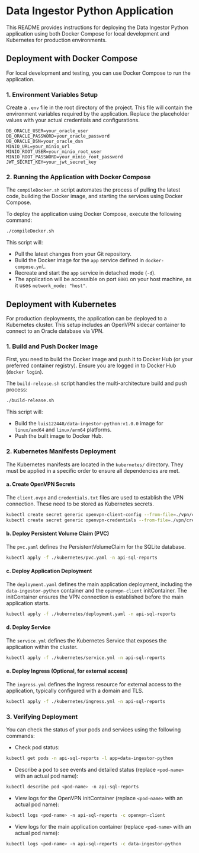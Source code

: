 # Data Ingestor Python Application

This README provides instructions for deploying the Data Ingestor Python application using both Docker Compose for local development and Kubernetes for production environments.

## Deployment with Docker Compose

For local development and testing, you can use Docker Compose to run the application.

### 1. Environment Variables Setup

Create a `.env` file in the root directory of the project. This file will contain the environment variables required by the application. Replace the placeholder values with your actual credentials and configurations.

```
DB_ORACLE_USER=your_oracle_user
DB_ORACLE_PASSWORD=your_oracle_password
DB_ORACLE_DSN=your_oracle_dsn
MINIO_URL=your_minio_url
MINIO_ROOT_USER=your_minio_root_user
MINIO_ROOT_PASSWORD=your_minio_root_password
JWT_SECRET_KEY=your_jwt_secret_key
```

### 2. Running the Application with Docker Compose

The `compileDocker.sh` script automates the process of pulling the latest code, building the Docker image, and starting the services using Docker Compose.

To deploy the application using Docker Compose, execute the following command:

```bash
./compileDocker.sh
```

This script will:
- Pull the latest changes from your Git repository.
- Build the Docker image for the `app` service defined in `docker-compose.yml`.
- Recreate and start the `app` service in detached mode (`-d`).
- The application will be accessible on port `8001` on your host machine, as it uses `network_mode: "host"`.

## Deployment with Kubernetes

For production deployments, the application can be deployed to a Kubernetes cluster. This setup includes an OpenVPN sidecar container to connect to an Oracle database via VPN.

### 1. Build and Push Docker Image

First, you need to build the Docker image and push it to Docker Hub (or your preferred container registry). Ensure you are logged in to Docker Hub (`docker login`).

The `build-release.sh` script handles the multi-architecture build and push process:

```bash
./build-release.sh
```

This script will:
- Build the `luis122448/data-ingestor-python:v1.0.0` image for `linux/amd64` and `linux/arm64` platforms.
- Push the built image to Docker Hub.

### 2. Kubernetes Manifests Deployment

The Kubernetes manifests are located in the `kubernetes/` directory. They must be applied in a specific order to ensure all dependencies are met.

#### a. Create OpenVPN Secrets

The `client.ovpn` and `credentials.txt` files are used to establish the VPN connection. These need to be stored as Kubernetes secrets.

```bash
kubectl create secret generic openvpn-client-config --from-file=./vpn/client.ovpn -n api-sql-reports
kubectl create secret generic openvpn-credentials --from-file=./vpn/credentials.txt -n api-sql-reports
```

#### b. Deploy Persistent Volume Claim (PVC)

The `pvc.yaml` defines the PersistentVolumeClaim for the SQLite database.

```bash
kubectl apply -f ./kubernetes/pvc.yaml -n api-sql-reports
```

#### c. Deploy Application Deployment

The `deployment.yaml` defines the main application deployment, including the `data-ingestor-python` container and the `openvpn-client` initContainer. The initContainer ensures the VPN connection is established before the main application starts.

```bash
kubectl apply -f ./kubernetes/deployment.yaml -n api-sql-reports
```

#### d. Deploy Service

The `service.yml` defines the Kubernetes Service that exposes the application within the cluster.

```bash
kubectl apply -f ./kubernetes/service.yml -n api-sql-reports
```

#### e. Deploy Ingress (Optional, for external access)

The `ingress.yml` defines the Ingress resource for external access to the application, typically configured with a domain and TLS.

```bash
kubectl apply -f ./kubernetes/ingress.yml -n api-sql-reports
```

### 3. Verifying Deployment

You can check the status of your pods and services using the following commands:

- Check pod status:
```bash
kubectl get pods -n api-sql-reports -l app=data-ingestor-python
```
- Describe a pod to see events and detailed status (replace `<pod-name>` with an actual pod name):
```bash
kubectl describe pod <pod-name> -n api-sql-reports
```
- View logs for the OpenVPN initContainer (replace `<pod-name>` with an actual pod name):
```bash
kubectl logs <pod-name> -n api-sql-reports -c openvpn-client
```
- View logs for the main application container (replace `<pod-name>` with an actual pod name):
```bash
kubectl logs <pod-name> -n api-sql-reports -c data-ingestor-python
```
